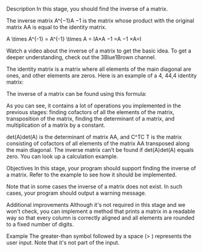 Description
In this stage, you should find the inverse of a matrix.

The inverse matrix A^{−1}A 
−1
  is the matrix whose product with the original matrix AA is equal to the identity matrix.

A \times A^{-1} = A^{-1} \times A = IA×A 
−1
 =A 
−1
 ×A=I

Watch a video about the inverse of a matrix to get the basic idea. To get a deeper understanding, check out the 3Blue1Brown channel.

The identity matrix is a matrix where all elements of the main diagonal are ones, and other elements are zeros. Here is an example of a 4, 44,4 identity matrix:


The inverse of a matrix can be found using this formula:

 

As you can see, it contains a lot of operations you implemented in the previous stages: finding cofactors of all the elements of the matrix, transposition of the matrix, finding the determinant of a matrix, and multiplication of a matrix by a constant.

det(A)det(A) is the determinant of matrix AA, and C^TC 
T
  is the matrix consisting of cofactors of all elements of the matrix AA transposed along the main diagonal. The inverse matrix can’t be found if det(A)det(A) equals zero. You can look up a calculation example.

Objectives
In this stage, your program should support finding the inverse of a matrix. Refer to the example to see how it should be implemented.

Note that in some cases the inverse of a matrix does not exist. In such cases, your program should output a warning message.

Additional improvements
Although it's not required in this stage and we won't check, you can implement a method that prints a matrix in a readable way so that every column is correctly aligned and all elements are rounded to a fixed number of digits.

Example
The greater-than symbol followed by a space (> ) represents the user input. Note that it's not part of the input.
